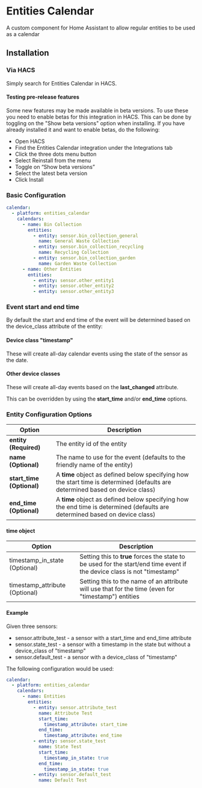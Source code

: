 # Entities Calendar
A custom component for Home Assistant to allow regular entities to be used as a calendar

## Installation

### Via HACS

Simply search for Entities Calendar in HACS.

#### Testing pre-release features

Some new features may be made available in beta versions. To use these you need to enable betas for this integration in HACS. This can be done by toggling on the "Show beta versions" option when installing. If you have already installed it and want to enable betas, do the following:

- Open HACS
- Find the Entities Calendar integration under the Integrations tab
- Click the three dots menu button
- Select Reinstall from the menu
- Toggle on “Show beta versions”
- Select the latest beta version
- Click Install

### Basic Configuration

```yaml
calendar:
  - platform: entities_calendar
    calendars:
      - name: Bin Collection
        entities:
          - entity: sensor.bin_collection_general
            name: General Waste Collection
          - entity: sensor.bin_collection_recycling
            name: Recycling Collection
          - entity: sensor.bin_collection_garden
            name: Garden Waste Collection
      - name: Other Entities
        entities:
          - entity: sensor.other_entity1
          - entity: sensor.other_entity2
          - entity: sensor.other_entity3
```

### Event start and end time

By default the start and end time of the event will be determined based on the device_class attribute of the entity:

#### Device class "timestamp"

These will create all-day calendar events using the state of the sensor as the date.

#### Other device classes

These will create all-day events based on the **last_changed** attribute.

This can be overridden by using the **start_time** and/or **end_time** options.

### Entity Configuration Options

| Option | Description |
|--------|-------------|
| **entity (Required)** | The entity id of the entity |
| **name (Optional)** | The name to use for the event (defaults to the friendly name of the entity) |
| **start_time (Optional)** | A **time** object as defined below specifying how the start time is determined (defaults are determined based on device class) |
| **end_time (Optional)** | A **time** object as defined below specifying how the end time is determined (defaults are determined based on device class) |

#### **time** object

| Option | Description |
|--------|-------------|
| timestamp_in_state (Optional) | Setting this to **true** forces the state to be used for the start/end time event if the device class is not "timestamp" |
| timestamp_attribute (Optional) | Setting this to the name of an attribute will use that for the time (even for "timestamp") entities |

#### Example

Given three sensors:

- sensor.attribute_test - a sensor with a start_time and end_time attribute
- sensor.state_test - a sensor with a timestamp in the state but without a device_class of "timestamp"
- sensor.default_test - a sensor with a device_class of "timestamp"

The following configuration would be used:

```yaml
calendar:
  - platform: entities_calendar
    calendars:
      - name: Entities
        entities:
          - entity: sensor.attribute_test
            name: Attribute Test
            start_time:
              timestamp_attribute: start_time
            end_time:
              timestamp_attribute: end_time
          - entity: sensor.state_test
            name: State Test
            start_time:
              timestamp_in_state: true
            end_time:
              timestamp_in_state: true
          - entity: sensor.default_test
            name: Default Test
```
